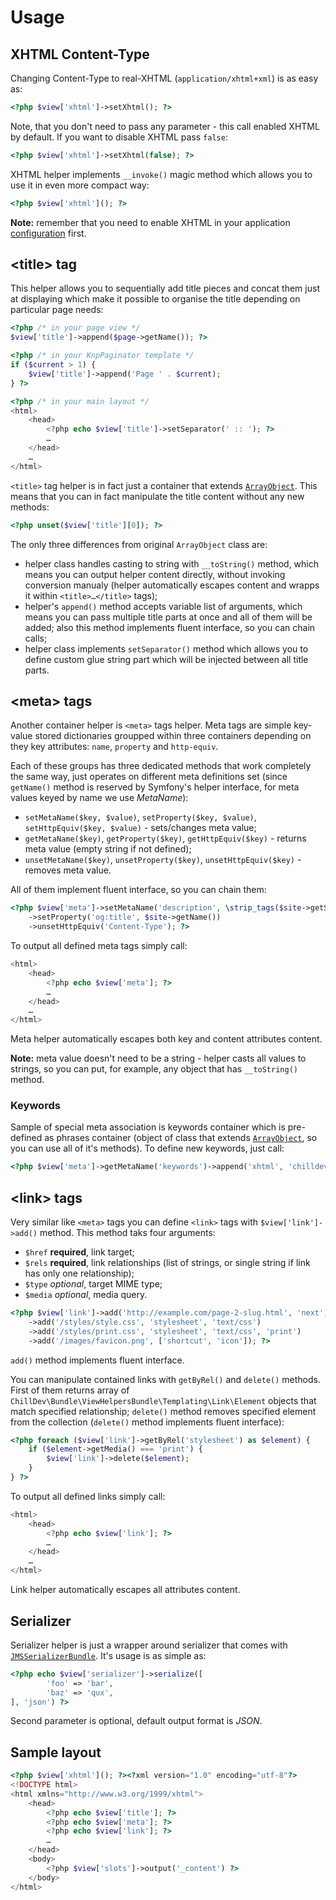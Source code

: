 <!---
# This file is part of the ChillDev ViewHelpers bundle.
#
# @author Rafał Wrzeszcz <rafal.wrzeszcz@wrzasq.pl>
# @copyright 2012 © by Rafał Wrzeszcz - Wrzasq.pl.
# @version 0.0.1
# @since 0.0.1
# @package ChillDev\Bundle\ViewHelpersBundle
-->

# Usage

## XHTML Content-Type

Changing Content-Type to real-XHTML (`application/xhtml+xml`) is as easy as:

```php
<?php $view['xhtml']->setXhtml(); ?>
```

Note, that you don't need to pass any parameter - this call enabled XHTML by default. If you want to disable XHTML pass `false`:

```php
<?php $view['xhtml']->setXhtml(false); ?>
```

XHTML helper implements `__invoke()` magic method which allows you to use it in even more compact way:

```php
<?php $view['xhtml'](); ?>
```

**Note:** remember that you need to enable XHTML in your application [configuration](./configuration.md) first.

## &lt;title&gt; tag

This helper allows you to sequentially add title pieces and concat them just at displaying which make it possible to organise the title depending on particular page needs:

```php
<?php /* in your page view */
$view['title']->append($page->getName()); ?>
```

```php
<?php /* in your KnpPaginator template */
if ($current > 1) {
    $view['title']->append('Page ' . $current);
} ?>
```

```php
<?php /* in your main layout */
<html>
    <head>
        <?php echo $view['title']->setSeparator(' :: '); ?>
        …
    </head>
    …
</html>
```

`<title>` tag helper is in fact just a container that extends [`ArrayObject`](http://php.net/manual/en/class.arrayobject.php). This means that you can in fact manipulate the title content without any new methods:

```php
<?php unset($view['title'][0]); ?>
```

The only three differences from original `ArrayObject` class are:

-   helper class handles casting to string with `__toString()` method, which means you can output helper content directly, without invoking conversion manualy (helper automatically escapes content and wrapps it within `<title>…</title>` tags);
-   helper's `append()` method accepts variable list of arguments, which means you can pass multiple title parts at once and all of them will be added; also this method implements fluent interface, so you can chain calls;
-   helper class implements `setSeparator()` method which allows you to define custom glue string part which will be injected between all title parts.

## &lt;meta&gt; tags

Another container helper is `<meta>` tags helper. Meta tags are simple key-value stored dictionaries groupped within three containers depending on they key attributes: `name`, `property` and `http-equiv`.

Each of these groups has three dedicated methods that work completely the same way, just operates on different meta definitions set (since `getName()` method is reserved by Symfony's helper interface, for meta values keyed by name we use *MetaName*):

-   `setMetaName($key, $value)`, `setProperty($key, $value)`, `setHttpEquiv($key, $value)` - sets/changes meta value;
-   `getMetaName($key)`, `getProperty($key)`, `getHttpEquiv($key)` - returns meta value (empty string if not defined);
-   `unsetMetaName($key)`, `unsetProperty($key)`, `unsetHttpEquiv($key)` - removes meta value.

All of them implement fluent interface, so you can chain them:

```php
<?php $view['meta']->setMetaName('description', \strip_tags($site->getShort()))
    ->setProperty('og:title', $site->getName())
    ->unsetHttpEquiv('Content-Type'); ?>
```

To output all defined meta tags simply call:

```php
<html>
    <head>
        <?php echo $view['meta']; ?>
        …
    </head>
    …
</html>
```

Meta helper automatically escapes both key and content attributes content.

**Note:** meta value doesn't need to be a string - helper casts all values to strings, so you can put, for example, any object that has `__toString()` method.

### Keywords

Sample of special meta association is keywords container which is pre-defined as phrases container (object of class that extends [`ArrayObject`](http://php.net/manual/en/class.arrayobject.php), so you can use all of it's methods). To define new keywords, just call:

```php
<?php $view['meta']->getMetaName('keywords')->append('xhtml', 'chilldev', 'view helpers'; ?>
```

## &lt;link&gt; tags

Very similar like `<meta>` tags you can define `<link>` tags with `$view['link']->add()` method. This method taks four arguments:

-   `$href` **required**, link target;
-   `$rels` **required**, link relationships (list of strings, or single string if link has only one relationship);
-   `$type` *optional*, target MIME type;
-   `$media` *optional*, media query.

```php
<?php $view['link']->add('http://example.com/page-2-slug.html', 'next')
    ->add('/styles/style.css', 'stylesheet', 'text/css')
    ->add('/styles/print.css', 'stylesheet', 'text/css', 'print')
    ->add('/images/favicon.png', ['shortcut', 'icon']); ?>
```

`add()` method implements fluent interface.

You can manipulate contained links with `getByRel()` and `delete()` methods. First of them returns array of `ChillDev\Bundle\ViewHelpersBundle\Templating\Link\Element` objects that match specified relationship; `delete()` method removes specified element from the collection (`delete()` method implements fluent interface):

```php
<?php foreach ($view['link']->getByRel('stylesheet') as $element) {
    if ($element->getMedia() === 'print') {
        $view['link']->delete($element);
    }
} ?>
```

To output all defined links simply call:

```php
<html>
    <head>
        <?php echo $view['link']; ?>
        …
    </head>
    …
</html>
```

Link helper automatically escapes all attributes content.

## Serializer

Serializer helper is just a wrapper around serializer that comes with [`JMSSerializerBundle`](https://github.com/schmittjoh/JMSSerializerBundle). It's usage is as simple as:

```php
<?php echo $view['serializer']->serialize([
        'foo' => 'bar',
        'baz' => 'qux',
], 'json') ?>
```

Second parameter is optional, default output format is *JSON*.

## Sample layout

```php
<?php $view['xhtml'](); ?><?xml version="1.0" encoding="utf-8"?>
<!DOCTYPE html>
<html xmlns="http://www.w3.org/1999/xhtml">
    <head>
        <?php echo $view['title']; ?>
        <?php echo $view['meta']; ?>
        <?php echo $view['link']; ?>
        …
    </head>
    <body>
        <?php $view['slots']->output('_content') ?>
    </body>
</html>
```
